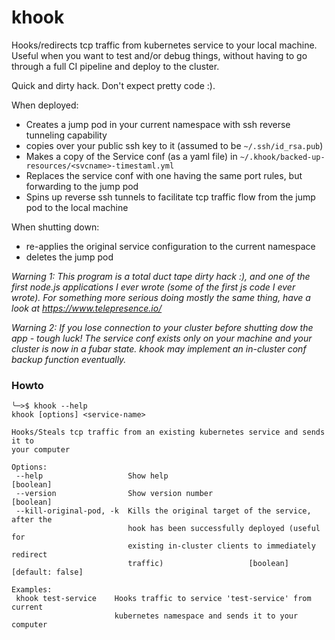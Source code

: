 # khook
Hooks/redirects tcp traffic from kubernetes service to your local machine. Useful when you want to test and/or debug things, without having to go through a full CI pipeline and deploy to the cluster. 

Quick and dirty hack. Don't expect pretty code :).

When deployed:
* Creates a jump pod in your current namespace with ssh reverse tunneling capability
* copies over your public ssh key to it (assumed to be `~/.ssh/id_rsa.pub`)
* Makes a copy of the Service conf (as a yaml file) in `~/.khook/backed-up-resources/<svcname>-timestaml.yml`
* Replaces the service conf with one having the same port rules, but forwarding to the jump pod
* Spins up reverse ssh tunnels to facilitate tcp traffic flow from the jump pod to the local machine

When shutting down:
* re-applies the original service configuration to the current namespace
* deletes the jump pod

*Warning 1: This program is a total duct tape dirty hack :), and one of the first node.js applications I ever wrote (some of the first js code I ever wrote). For something more serious doing mostly the same thing, have a look at https://www.telepresence.io/*

*Warning 2: If you lose connection to your cluster before shutting dow the app - tough luck! The service conf exists only on your machine and your cluster is now in a fubar state. khook may implement an in-cluster conf backup function eventually.*

### Howto

```
╰─>$ khook --help
khook [options] <service-name>

Hooks/Steals tcp traffic from an existing kubernetes service and sends it to
your computer

Options:
 --help                   Show help                                   [boolean]
 --version                Show version number                         [boolean]
 --kill-original-pod, -k  Kills the original target of the service, after the
                          hook has been successfully deployed (useful for
                          existing in-cluster clients to immediately redirect
                          traffic)                   [boolean] [default: false]

Examples:
 khook test-service    Hooks traffic to service 'test-service' from current
                       kubernetes namespace and sends it to your computer
```
